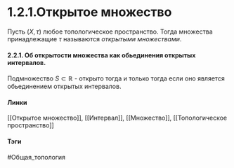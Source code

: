 # 1.2.1.Открытое множество
Пусть $(X,\tau)$ любое топологическое пространство. Тогда множества принадлежащие $\tau$ называются *открытыми множествами*.

#### 2.2.1. Об открытости множества как обьединения открытых интервалов.
Подмножество $S\subset\mathbb{R}$ - открыто тогда и только тогда если оно является обьединением открытых интервалов.


#### Линки 
[[Открытое множество]],
[[Интервал]],
[[Множество]],
[[Топологическое пространство]]
#### Тэги 
 #Общая_топология